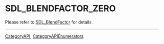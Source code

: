 # SDL_BLENDFACTOR_ZERO

Please refer to [SDL_BlendFactor](SDL_BlendFactor) for details.

----
[CategoryAPI](CategoryAPI), [CategoryAPIEnumerators](CategoryAPIEnumerators)


